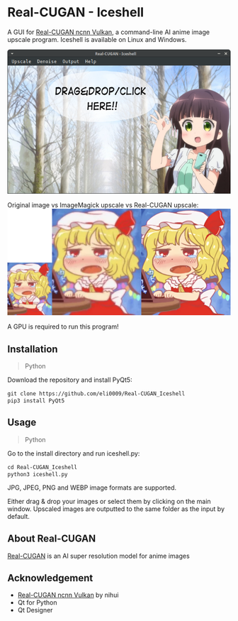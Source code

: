 # Real-CUGAN - Iceshell

A GUI for [Real-CUGAN ncnn Vulkan](https://github.com/nihui/realcugan-ncnn-vulkan), a command-line AI anime image upscale program.
Iceshell is available on Linux and Windows.

![Preview](preview.png)

Original image vs ImageMagick upscale vs Real-CUGAN upscale:
![comparison](comparison.png)

A GPU is required to run this program!

## Installation

>Python

Download the repository and install PyQt5:
```
git clone https://github.com/eli0009/Real-CUGAN_Iceshell
pip3 install PyQt5
```

## Usage

>Python

Go to the install directory and run iceshell.py:
```
cd Real-CUGAN_Iceshell
python3 iceshell.py
```

JPG, JPEG, PNG and WEBP image formats are supported.

Either drag & drop your images or select them by clicking on the main window. Upscaled images are outputted to the same folder as the input by default.

## About Real-CUGAN

[Real-CUGAN](https://github.com/bilibili/ailab/tree/main/Real-CUGAN) is an AI super resolution model for anime images

## Acknowledgement
- [Real-CUGAN ncnn Vulkan](https://github.com/nihui/realcugan-ncnn-vulkan) by nihui
- Qt for Python
- Qt Designer